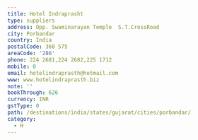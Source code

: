 ```yaml
---
title: Hotel Indraprasht
type: suppliers
address: Opp. Swaminarayan Temple  S.T.CrossRoad
city: Porbandar
country: India
postalCode: 360 575
areaCode: '286'
phone: 224 2681,224 2682,225 1712
mobile: 0
email: hotelindraprasth@hotmail.com
www: www.hotelindraprasth.biz
note: ''
bookThrough: 626
currency: INR
gstType: 0
path: /destinations/india/states/gujarat/cities/porbandar/
category:
  - H
---
```


